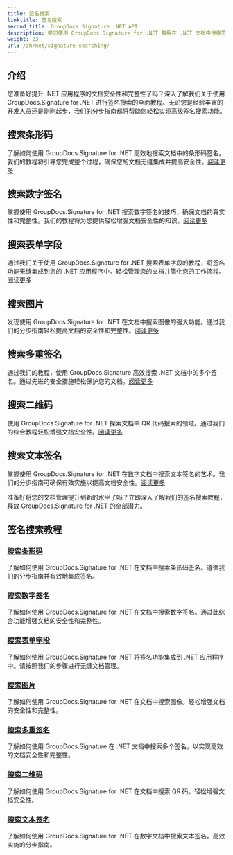 ```yaml
---
title: 签名搜索
linktitle: 签名搜索
second_title: GroupDocs.Signature .NET API
description: 学习使用 GroupDocs.Signature for .NET 教程在 .NET 文档中搜索签名。使用条形码、数字、图像、文本和二维码搜索增强安全性。
weight: 23
url: /zh/net/signature-searching/
---
```

## 介绍

您准备好提升 .NET 应用程序的文档安全性和完整性了吗？深入了解我们关于使用 GroupDocs.Signature for .NET 进行签名搜索的全面教程。无论您是经验丰富的开发人员还是刚刚起步，我们的分步指南都将帮助您轻松实现高级签名搜索功能。

## 搜索条形码
了解如何使用 GroupDocs.Signature for .NET 高效地搜索文档中的条形码签名。我们的教程将引导您完成整个过程，确保您的文档无缝集成并提高安全性。[阅读更多](./search-for-barcode/)

## 搜索数字签名
掌握使用 GroupDocs.Signature for .NET 搜索数字签名的技巧，确保文档的真实性和完整性。我们的教程将为您提供轻松增强文档安全性的知识。[阅读更多](./search-for-digital-signatures/)

## 搜索表单字段
通过我们关于使用 GroupDocs.Signature for .NET 搜索表单字段的教程，将签名功能无缝集成到您的 .NET 应用程序中。轻松管理您的文档并简化您的工作流程。[阅读更多](./search-for-form-fields/)

## 搜索图片
发现使用 GroupDocs.Signature for .NET 在文档中搜索图像的强大功能。通过我们的分步指南轻松提高文档的安全性和完整性。[阅读更多](./search-for-images/)

## 搜索多重签名
通过我们的教程，使用 GroupDocs.Signature 高效搜索 .NET 文档中的多个签名。通过先进的安全措施轻松保护您的文档。[阅读更多](./search-for-multiple-signatures/)

## 搜索二维码
使用 GroupDocs.Signature for .NET 探索文档中 QR 代码搜索的领域。通过我们的综合教程轻松增强文档安全性。[阅读更多](./search-for-qr-codes/)

## 搜索文本签名
掌握使用 GroupDocs.Signature for .NET 在数字文档中搜索文本签名的艺术。我们的分步指南可确保有效实施以提高文档安全性。[阅读更多](./search-for-text-signatures/)

准备好将您的文档管理提升到新的水平了吗？立即深入了解我们的签名搜索教程，释放 GroupDocs.Signature for .NET 的全部潜力。

## 签名搜索教程
### [搜索条形码](./search-for-barcode/)
了解如何使用 GroupDocs.Signature for .NET 在文档中搜索条形码签名。遵循我们的分步指南并有效地集成签名。
### [搜索数字签名](./search-for-digital-signatures/)
了解如何使用 GroupDocs.Signature for .NET 在文档中搜索数字签名。通过此综合功能增强文档的安全性和完整性。
### [搜索表单字段](./search-for-form-fields/)
了解如何使用 GroupDocs.Signature for .NET 将签名功能集成到 .NET 应用程序中。请按照我们的步骤进行无缝文档管理。
### [搜索图片](./search-for-images/)
了解如何使用 GroupDocs.Signature for .NET 在文档中搜索图像。轻松增强文档的安全性和完整性。
### [搜索多重签名](./search-for-multiple-signatures/)
了解如何使用 GroupDocs.Signature 在 .NET 文档中搜索多个签名，以实现高效的文档安全性和完整性。
### [搜索二维码](./search-for-qr-codes/)
了解如何使用 GroupDocs.Signature for .NET 在文档中搜索 QR 码。轻松增强文档安全性。
### [搜索文本签名](./search-for-text-signatures/)
了解如何使用 GroupDocs.Signature for .NET 在数字文档中搜索文本签名。高效实施的分步指南。